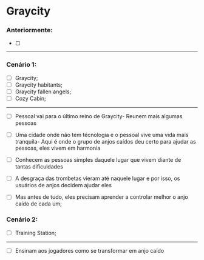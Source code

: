 # Graycity

### Anteriormente:

- [ ] 

---

### Cenário 1:

- [ ] Graycity;
- [ ] Graycity habitants;
- [ ] Graycity fallen angels;
- [ ] Cozy Cabin;

---

- [ ] Pessoal vai para o último reino de Graycity- Reunem mais algumas pessoas
- [ ] Uma cidade onde não tem técnologia e o pessoal vive uma vida mais tranquila- Aqui é onde o grupo de anjos caídos deu certo para ajudar as pessoas, eles vivem em harmonia
- [ ] Conhecem as pessoas simples daquele lugar que vivem diante de tantas dificuldades
- [ ] A desgraça das trombetas vieram até naquele lugar e por isso, os usuários de anjos decidem ajudar eles
- [ ] Mas antes de tudo, eles precisam aprender a controlar melhor o anjo caído de cada um;


### Cenário 2:

- [ ] Training Station;


---

- [ ] Ensinam aos jogadores como se transformar em anjo caído






